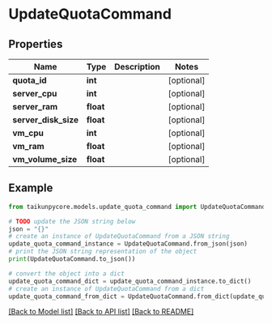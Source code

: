 # UpdateQuotaCommand


## Properties

Name | Type | Description | Notes
------------ | ------------- | ------------- | -------------
**quota_id** | **int** |  | [optional] 
**server_cpu** | **int** |  | [optional] 
**server_ram** | **float** |  | [optional] 
**server_disk_size** | **float** |  | [optional] 
**vm_cpu** | **int** |  | [optional] 
**vm_ram** | **float** |  | [optional] 
**vm_volume_size** | **float** |  | [optional] 

## Example

```python
from taikunpycore.models.update_quota_command import UpdateQuotaCommand

# TODO update the JSON string below
json = "{}"
# create an instance of UpdateQuotaCommand from a JSON string
update_quota_command_instance = UpdateQuotaCommand.from_json(json)
# print the JSON string representation of the object
print(UpdateQuotaCommand.to_json())

# convert the object into a dict
update_quota_command_dict = update_quota_command_instance.to_dict()
# create an instance of UpdateQuotaCommand from a dict
update_quota_command_from_dict = UpdateQuotaCommand.from_dict(update_quota_command_dict)
```
[[Back to Model list]](../README.md#documentation-for-models) [[Back to API list]](../README.md#documentation-for-api-endpoints) [[Back to README]](../README.md)



